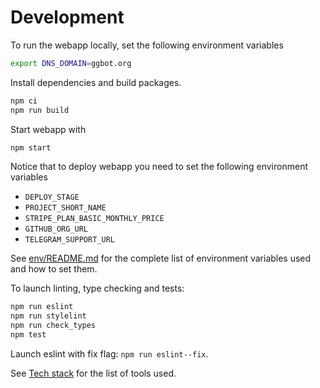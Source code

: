 # Development

To run the webapp locally, set the following environment variables

```sh
export DNS_DOMAIN=ggbot.org
```

Install dependencies and build packages.

```sh
npm ci
npm run build
```

Start webapp with

```sh
npm start
```

Notice that to deploy webapp you need to set the following environment variables

- `DEPLOY_STAGE`
- `PROJECT_SHORT_NAME`
- `STRIPE_PLAN_BASIC_MONTHLY_PRICE`
- `GITHUB_ORG_URL`
- `TELEGRAM_SUPPORT_URL`

See [env/README.md](./env/README.md#envrc-file) for the complete list of environment variables used and how to set them.

To launch linting, type checking and tests:

```sh
npm run eslint
npm run stylelint
npm run check_types
npm test
```

Launch eslint with fix flag: `npm run eslint--fix`.

See [Tech stack](./repository/docs/tech-stack.md) for the list of tools used.
